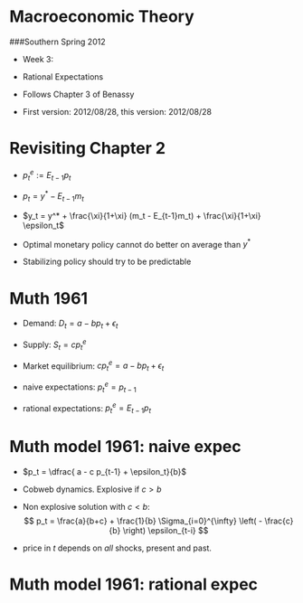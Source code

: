 # Macroeconomic Theory

###Southern Spring 2012 

- Week 3: 

- Rational Expectations

- Follows Chapter 3 of Benassy

- First version: 2012/08/28, this version: 2012/08/28


# Revisiting Chapter 2

- $p^e_t := E_{t-1} p_t$

- $p_t = y^* - E_{t-1}m_t$

- $y_t  = y^*  + \frac{\xi}{1+\xi} (m_t - E_{t-1}m_t) + \frac{\xi}{1+\xi} \epsilon_t$

- Optimal monetary policy cannot do better on average than $y^*$

- Stabilizing policy should try to be predictable

# Muth 1961

- Demand: $D_t = a - b p_t + \epsilon_t$

- Supply: $S_t = cp^e_t$

- Market equilibrium: $cp^e_t =  a - b p_t + \epsilon_t$

- naive expectations: $p^e_t = p_{t-1}$

- rational expectations: $p^e_t = E_{t-1} p_t$

# Muth model 1961: naive expec

- $p_t = \dfrac{ a - c p_{t-1} + \epsilon_t}{b}$

- Cobweb dynamics. Explosive if $c>b$

- Non explosive solution with $c<b$:
$$
p_t = \frac{a}{b+c} + \frac{1}{b} \Sigma_{i=0}^{\infty} \left( - \frac{c}{b} \right) \epsilon_{t-i}
$$

- price in $t$ depends on *all* shocks, present and past.

# Muth model 1961: rational expec
